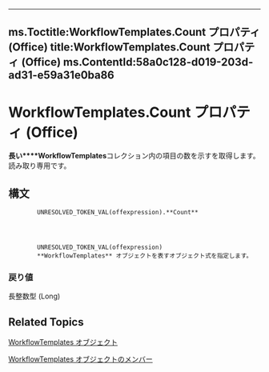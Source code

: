 

---
ms.Toctitle:WorkflowTemplates.Count プロパティ (Office)
title:WorkflowTemplates.Count プロパティ (Office)
ms.ContentId:58a0c128-d019-203d-ad31-e59a31e0ba86
---
# WorkflowTemplates.Count プロパティ (Office)




**長い****WorkflowTemplates**コレクション内の項目の数を示すを取得します。読み取り専用です。

## 構文

            UNRESOLVED_TOKEN_VAL(offexpression).**Count**




            UNRESOLVED_TOKEN_VAL(offexpression)
            **WorkflowTemplates** オブジェクトを表すオブジェクト式を指定します。

### 戻り値
長整数型 (Long)





## Related Topics

[WorkflowTemplates オブジェクト](01df4716-4440-7761-8504-22f78e40f8e4.md)

[WorkflowTemplates オブジェクトのメンバー](a29def44-dfe2-04fb-db6d-585c31e0fb32.md)




